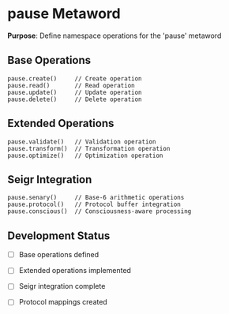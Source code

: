 # pause Metaword

**Purpose**: Define namespace operations for the 'pause' metaword

## Base Operations

```hyphos
pause.create()     // Create operation
pause.read()       // Read operation  
pause.update()     // Update operation
pause.delete()     // Delete operation
```

## Extended Operations

```hyphos
pause.validate()   // Validation operation
pause.transform()  // Transformation operation
pause.optimize()   // Optimization operation
```

## Seigr Integration

```hyphos
pause.senary()     // Base-6 arithmetic operations
pause.protocol()   // Protocol buffer integration
pause.conscious()  // Consciousness-aware processing
```

## Development Status

- [ ] Base operations defined
- [ ] Extended operations implemented  
- [ ] Seigr integration complete
- [ ] Protocol mappings created

